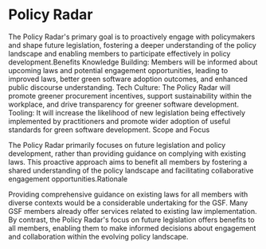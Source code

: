 # Policy Radar

The Policy Radar's primary goal is to proactively engage with policymakers and shape future legislation, fostering a deeper understanding of the policy landscape and enabling members to participate effectively in policy development.Benefits
Knowledge Building: Members will be informed about upcoming laws and potential engagement opportunities, leading to improved laws, better green software adoption outcomes, and enhanced public discourse understanding.
Tech Culture: The Policy Radar will promote greener procurement incentives, support sustainability within the workplace, and drive transparency for greener software development.
Tooling: It will increase the likelihood of new legislation being effectively implemented by practitioners and promote wider adoption of useful standards for green software development.
Scope and Focus

The Policy Radar primarily focuses on future legislation and policy development, rather than providing guidance on complying with existing laws. This proactive approach aims to benefit all members by fostering a shared understanding of the policy landscape and facilitating collaborative engagement opportunities.Rationale

Providing comprehensive guidance on existing laws for all members with diverse contexts would be a considerable undertaking for the GSF. Many GSF members already offer services related to existing law implementation. By contrast, the Policy Radar's focus on future legislation offers benefits to all members, enabling them to make informed decisions about engagement and collaboration within the evolving policy landscape.
